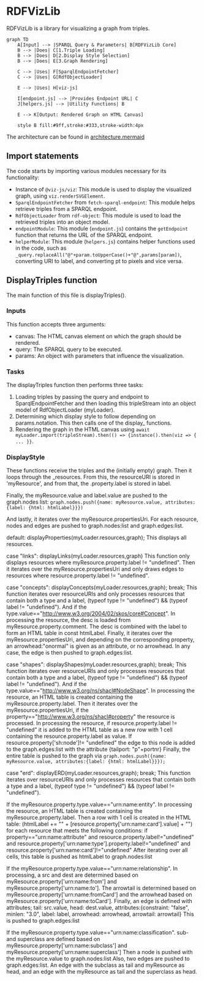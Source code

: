 # RDFVizLib
RDFVizLib is a library for visualizing a graph from triples.

```mermaid
graph TD
    A[Input] --> |SPARQL Query & Parameters| B[RDFVizLib Core]
    B --> |Does| C[1.Triple Loading]
    B --> |Does| D[2.Display Style Selection]
    B --> |Does| E[3.Graph Rendering]
    
    C --> |Uses| F[SparqlEndpointFetcher]
    C --> |Uses| G[RdfObjectLoader]
    
    E --> |Uses| H[viz-js]
    
    I[endpoint.js] --> |Provides Endpoint URL| C
    J[helpers.js] --> |Utility Functions| B
    
    E --> K[Output: Rendered Graph on HTML Canvas]

    style B fill:#9ff,stroke:#333,stroke-width:4px
```
The architecture can be found in [architecture.mermaid](architecture.mermaid)

## Import statements
The code starts by importing various modules necessary for its functionality:

- Instance of `@viz-js/viz`: This module is used to display the visualized graph, using `viz.renderSVGElement`.
- `SparqlEndpointFetcher` from `fetch-sparql-endpoint`: This module helps retrieve triples from a SPARQL endpoint.
- `RdfObjectLoader` from `rdf-object`: This module is used to load the retrieved triples into an object model.
- `endpointModule`: This module (`endpoint.js`) contains the `getEndpoint` function that returns the URL of the SPARQL endpoint.
- `helperModule`: This module (`helpers.js`) contains helper functions used in the code, such as `_query.replaceAll("@"+param.toUpperCase()+"@",params[param])`, converting URI to label, and converting pt to pixels and vice versa.

## DisplayTriples function
The main function of this file is displayTriples().

### Inputs
This function accepts three arguments:

- canvas: The HTML canvas element on which the graph should be rendered.
- query: The SPARQL query to be executed.
- params: An object with parameters that influence the visualization.

### Tasks
The displayTriples function then performs three tasks:
1. Loading triples by passing the query and endpoint to SparqlEndpointFetcher and then loading this tripleStream into an object model of RdfObjectLoader (myLoader).
2. Determining which display style to follow depending on params.notation. This then calls one of the display_ functions.
3. Rendering the graph in the HTML canvas using `await myLoader.import(tripleStream).then(() => {instance().then(viz => { ... }}`.

### DisplayStyle
These functions receive the triples and the (initially empty) graph. Then it loops through the _resources. From this, the resourceURI is stored in 'myResource', and from that, the .property.label is stored in label.

Finally, the myResource.value and label.value are pushed to the graph.nodes list:
`graph.nodes.push({name: myResource.value, attributes:{label: {html: htmlLabel}}})`

And lastly, it iterates over the myResource.propertiesUri. For each resource, nodes and edges are pushed to graph.nodes:list and graph.edges:list.

default: displayProperties(myLoader.resources,graph);
This displays all resources.

case "links": displayLinks(myLoader.resources,graph)
This function only displays resources where myResource.property.label != "undefined". Then it iterates over the myResource.propertiesUri and only draws edges to resources where resource.property.label != "undefined".

case "concepts": displayConcepts(myLoader.resources,graph); break;
This function iterates over resourceURIs and only processes resources that contain both a type and a label, (typeof type != "undefined") && (typeof label != "undefined"). And if the type.value=="http://www.w3.org/2004/02/skos/core#Concept".
In processing the resource, the desc is loaded from myResource.property.comment. The desc is combined with the label to form an HTML table in const htmlLabel.
Finally, it iterates over the myResource.propertiesUri, and depending on the corresponding property, an arrowhead:"onormal" is given as an attribute, or no arrowhead. In any case, the edge is then pushed to graph.edges:list.

case "shapes": displayShapes(myLoader.resources,graph); break;
This function iterates over resourceURIs and only processes resources that contain both a type and a label, (typeof type != "undefined") && (typeof label != "undefined"). And if the type.value=="http://www.w3.org/ns/shacl#NodeShape".
In processing the resource, an HTML table is created containing the myResource.property.label.
Then it iterates over the myResource.propertiesUri, if the property=="http://www.w3.org/ns/shacl#property" the resource is processed.
In processing the resource, if resource.property.label != "undefined" it is added to the HTML table as a new row with 1 cell containing the resource.property.label as value.
If resource.property['sh:node']!= "undefined" the edge to this node is added to the graph.edges:list with the attribute {tailport: "p"+portnr}
Finally, the entire table is pushed to the graph via
`graph.nodes.push({name: myResource.value, attributes:{label: {html: htmlLabel}}});`

case "erd": displayERD(myLoader.resources,graph); break;
This function iterates over resourceURIs and only processes resources that contain both a type and a label, (typeof type != "undefined") && (typeof label != "undefined").

If the myResource.property.type.value=="urn:name:entity".
In processing the resource, an HTML table is created containing the myResource.property.label.
Then a row with 1 cell is created in the HTML table: (htmlLabel += "<tr><td align='left'>" + [resource.property['urn:name:card'].value] + "</td></tr>") for each resource that meets the following conditions:
if property=="urn:name:attribute" and resource.property.label!="undefined" and resource.property['urn:name:type'].property.label!="undefined" and resource.property['urn:name:card']!="undefined"
After iterating over all cells, this table is pushed as htmlLabel to graph.nodes:list

If the myResource.property.type.value=="urn:name:relationship".
In processing, a src and dest are determined based on myResource.property['urn:name:from'] and myResource.property['urn:name:to'].
The arrowtail is determined based on myResource.property['urn:name:fromCard'] and the arrowhead based on myResource.property['urn:name:toCard'].
Finally, an edge is defined with attributes;
tail: src.value, head: dest.value, attributes:{constraint: "false", minlen: "3.0", label: label, arrowhead: arrowhead, arrowtail: arrowtail}
This is pushed to graph.edges:list

If the myResource.property.type.value=="urn:name:classification".
sub- and superclass are defined based on myResource.property['urn:name:subclass'] and myResource.property['urn:name:superclass']
Then a node is pushed with the myResource.value to graph.nodes:list
Also, two edges are pushed to graph.edges:list. An edge with the subclass as tail and myResource as head, and an edge with the myResource as tail and the superclass as head.